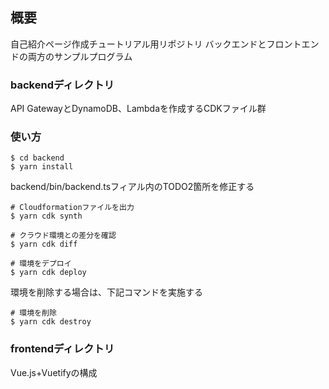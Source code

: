 ## 概要

自己紹介ページ作成チュートリアル用リポジトリ
バックエンドとフロントエンドの両方のサンプルプログラム

### backendディレクトリ

API GatewayとDynamoDB、Lambdaを作成するCDKファイル群

### 使い方

```
$ cd backend
$ yarn install
```

backend/bin/backend.tsフィアル内のTODO2箇所を修正する

```
# Cloudformationファイルを出力
$ yarn cdk synth

# クラウド環境との差分を確認
$ yarn cdk diff

# 環境をデプロイ
$ yarn cdk deploy
```

環境を削除する場合は、下記コマンドを実施する

```
# 環境を削除
$ yarn cdk destroy
```

### frontendディレクトリ

Vue.js+Vuetifyの構成
